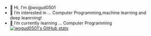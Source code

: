 - 👋 Hi, I’m @wogud0501
- 👀 I’m interested in ... Computer Programming,machine learning and deep leanrning!
- 🌱 I’m currently learning ... Computer Programming
[![wogud0501's GitHub stats](https://github-readme-stats.vercel.app/api?username=anuraghazra)](https://github.com/anuraghazra/github-readme-stats)
